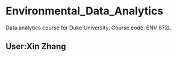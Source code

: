 # Environmental_Data_Analytics
Data analytics course for Duke University. Course code: ENV 872L

## User:Xin Zhang
